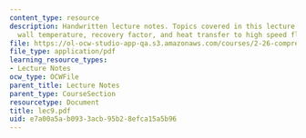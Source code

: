 ```yaml
---
content_type: resource
description: Handwritten lecture notes. Topics covered in this lecture include adiabatic
  wall temperature, recovery factor, and heat transfer to high speed flow.
file: https://ol-ocw-studio-app-qa.s3.amazonaws.com/courses/2-26-compressible-fluid-dynamics-spring-2004/e7a00a5ab0933acb95b28efca15a5b96_lec9.pdf
file_type: application/pdf
learning_resource_types:
- Lecture Notes
ocw_type: OCWFile
parent_title: Lecture Notes
parent_type: CourseSection
resourcetype: Document
title: lec9.pdf
uid: e7a00a5a-b093-3acb-95b2-8efca15a5b96
---
```

